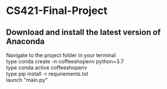 # CS421-Final-Project

## Download and install the latest version of Anaconda
Navigate to the project folder in your terminal <br>
type conda create -n coffeeshopenv python=3.7 <br>
type conda active coffeeshopenv <br>
type pip install -r requirements.txt <br>
launch "main.py"